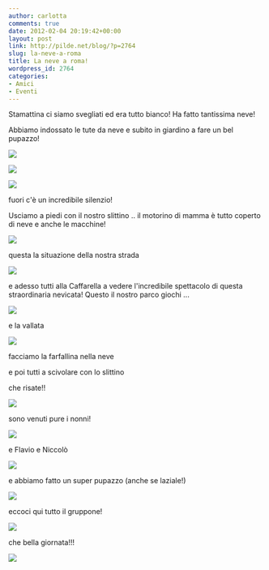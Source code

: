 ```yaml
---
author: carlotta
comments: true
date: 2012-02-04 20:19:42+00:00
layout: post
link: http://pilde.net/blog/?p=2764
slug: la-neve-a-roma
title: La neve a roma!
wordpress_id: 2764
categories:
- Amici
- Eventi
---
```


Stamattina ci siamo svegliati ed era tutto bianco! Ha fatto tantissima neve!

Abbiamo indossato le tute da neve e subito in giardino a fare un bel pupazzo!

![](http://pilde.net/blog/wp-content/uploads/2012/02/mati_neve2.jpg)




![](http://pilde.net/blog/wp-content/uploads/2012/02/terrazzo.jpg)




![](http://pilde.net/blog/wp-content/uploads/2012/02/terrazzo_pupazzo.jpg)




fuori c'è un incredibile silenzio!

Usciamo a piedi con il nostro slittino .. il motorino di mamma è tutto coperto di neve e anche le macchine!

![](http://pilde.net/blog/wp-content/uploads/2012/02/motorino_neve.jpg)




questa la situazione della nostra strada

![](http://pilde.net/blog/wp-content/uploads/2012/02/via_neve.jpg)




e adesso tutti alla Caffarella a vedere l'incredibile spettacolo di questa straordinaria nevicata! Questo il nostro parco giochi ...

![](http://pilde.net/blog/wp-content/uploads/2012/02/parco_giochi.jpg)




e la vallata

![](http://pilde.net/blog/wp-content/uploads/2012/02/caffarella_neve2.jpg)




facciamo la farfallina nella neve



e poi tutti a scivolare con lo slittino



che risate!!

![](http://pilde.net/blog/wp-content/uploads/2012/02/slittino2.jpg)




sono venuti pure i nonni!

![](http://pilde.net/blog/wp-content/uploads/2012/02/neve_nonni.jpg)




e Flavio e Niccolò

![](http://pilde.net/blog/wp-content/uploads/2012/02/pupazzo_laziale.jpg)




e abbiamo fatto un super pupazzo (anche se laziale!)




![](http://pilde.net/blog/wp-content/uploads/2012/02/pupazzo_mp.jpg)




eccoci qui tutto il gruppone!

![](http://pilde.net/blog/wp-content/uploads/2012/02/gruppone.jpg)




che bella giornata!!!

![](http://pilde.net/blog/wp-content/uploads/2012/02/mati.jpg)



